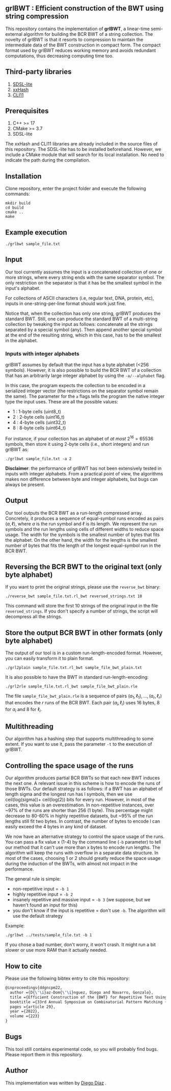 ## grlBWT : Efficient construction of the BWT using string compression

This repository contains the implementation of **grlBWT**, a linear-time semi-external algorithm for building the BCR BWT
of a string collection. The novelty of grlBWT is that it resorts to compression to maintain the intermediate data of
the BWT construction in compact form. The compact format used by grlBWT reduces working memory and avoids redundant
computations, thus decreasing computing time too.

## Third-party libraries

1. [SDSL-lite](https://github.com/simongog/sdsl-lite)
2. [xxHash](https://github.com/Cyan4973/xxHash)
3. [CLI11](https://github.com/CLIUtils/CLI11)

## Prerequisites

1. C++ >= 17
2. CMake >= 3.7
3. SDSL-lite

The xxHash and CLI11 libraries are already included in the source files of this repository. The SDSL-lite has to be installed beforehand.
However, we include a CMake module that will search for its local
installation. No need to indicate the path during the compilation.

## Installation

Clone repository, enter the project folder and execute the following commands:

```
mkdir build
cd build
cmake ..
make
```

## Example execution

```
./grlbwt sample_file.txt
```

## Input 

Our tool currently assumes the input is a concatenated collection of one or more strings, where every string ends with
the same separator symbol. The only restriction on the separator is that it has be the smallest symbol in the input's
alphabet.

For collections of ASCII characters (i.e, regular text, DNA, protein, etc), inputs in one-string-per-line format should
work just fine. 

Notice that, when the collection has only one string, grlBWT produces the standard BWT. Still, one can produce the standard
BWT of a multi-string collection by tweaking the input as follows: concatenate all the strings separated 
by a special symbol (any). Then append another special symbol at the end of the resulting string, which in this case, has to be
the smallest in the alphabet.

### Inputs with integer alphabets

grlBWT assumes by default that the input has a byte alphabet (<256 symbols). However, it is also possible to build the
BCR BWT of a collection that has an arbitrarily large integer alphabet by using the ``-a/--alphabet`` flag. 

In this case, the program expects the collection to be encoded in a serialized integer vector (the restrictions
on the separator symbol remain the same). The parameter for the ``a`` flags tells the program the native integer type
the input uses. These are all the possible values:

* 1 : 1-byte cells (uint8_t)
* 2 : 2-byte cells (uint16_t)
* 4 : 4-byte cells (uint32_t)
* 8 : 8-byte cells (uint64_t)

For instance, if your collection has an alphabet of *at most* $2^{16} = 65536$ symbols, then store it using 2-byte cells
(i.e., short integers) and run grlBWT as:

```
./grlbwt sample_file.txt -a 2
```

**Disclaimer**: the performance of grlBWT has not been extensively tested in inputs with integer alphabets. From a practical point of view,
the algorithms makes non difference between byte and integer alphabets, but bugs can always be present.

## Output

Our tool outputs the BCR BWT as a run-length compressed array. Concretely, it produces a sequence of equal-symbol runs
encoded as pairs $(a,\ell)$, where $a$ is the run symbol and $\ell$ is its length. We represent the run symbols and the run
lengths using cells of different widths to reduce space usage. The width for the symbols is the smallest number of bytes
that fits the alphabet. On the other hand, the width for the lengths is the smallest number of bytes that fits the
length of the longest equal-symbol run in the BCR BWT.

## Reversing the BCR BWT to the original text (only byte alphabet)

If you want to print the original strings, please use the ``reverse_bwt`` binary:

```
./reverse_bwt sample_file.txt.rl_bwt reversed_strings.txt 10
```

This command will store the first 10 strings of the original input in the file ``reversed_strings``. If you don't specify
a number of strings, the script will decompress all the strings.

## Store the output BCR BWT in other formats (only byte alphabet)  

The output of our tool is in a custom run-length-encoded format. However, you can easily transform it to
plain format.  

```
./grl2plain sample_file.txt.rl_bwt sample_file_bwt_plain.txt 
```

It is also possible to have the BWT in standard run-length-encoding:

```
./grl2rle sample_file.txt.rl_bwt sample_file_bwt_plain.rle 
```

The file `sample_file_bwt_plain.rle` is a sequence of pairs $(a_1, \ell_1), \ldots , (a_r, \ell_r)$ that encodes the 
$r$ runs of the BCR BWT. Each pair $(a_i, \ell_i)$ uses 16 bytes, 8 for $a_i$ and 8 for $\ell_i$. 

## Multithreading

Our algorithm has a hashing step that supports multithreading to some extent. If you want to use it, pass the parameter
`-t` to the execution of grlBWT.

## Controlling the space usage of the runs

Our algorithm produces partial BCR BWTs so that each new BWT induces the next one. A relevant issue in this scheme is how to
encode the runs of those BWTs. Our default strategy is as follows: if a BWT has an alphabet of length sigma and the longest
run has l symbols, then we use ceil(log(sigma))+ ceil(log(2)) bits for every run. However, in most of the cases, this
value is an overestimation. In non-repetitive instances,
over ~97% of the runs are shorter than 256 (1 byte). This percentage might decrease to 80-60% in highly repetitive datasets,
but ~95% of the run lengths still fit two bytes. In contrast, the number of bytes to encode l can easily exceed the 4 bytes
in any kind of dataset.

We now have an alternative strategy to control the space usage of the runs. You can pass a fix value x (1-4) by the command
line (`-b` parameter) to tell our method that it can't use more than x bytes to encode run lengths. The algorithm will keep the runs with overflow
in a separate data structure. In most of the cases, choosing 1 or 2 should greatly reduce the space usage
during the induction of the BWTs, with almost not impact in the performance.


The general rule is simple: 

- non-repetitive input = `-b 1`
- highly repetitive input = `-b 2`
- insanely repetitive and massive input = `-b 3` (we suppose, but we haven't found an input for this)
- you don't know if the input is repetitive = don't use `-b`. The algorithm will use the default strategy

Example:

```
./grlbwt ../tests/sample_file.txt -b 1
```

If you chose a bad number, don't worry, it won't crash. It might run a bit slower or use more RAM than
it actually needed.

## How to cite

Please use the following bibtex entry to cite this repository:

```tex
@inproceedings{ddgncpm22,
  author ={D{\'\i}az-Dom{\'\i}nguez, Diego and Navarro, Gonzalo},
  title ={Efficient Construction of the {BWT} for Repetitive Text Using String Compression},
  booktitle ={33rd Annual Symposium on Combinatorial Pattern Matching (CPM 2022)},
  pages ={article 29},
  year ={2022},
  volume ={223}
}
```

## Bugs

This tool still contains experimental code, so you will probably find bugs. Please report them in this repository.

## Author

This implementation was written by [Diego Díaz](https://github.com/ddiazdom) .
